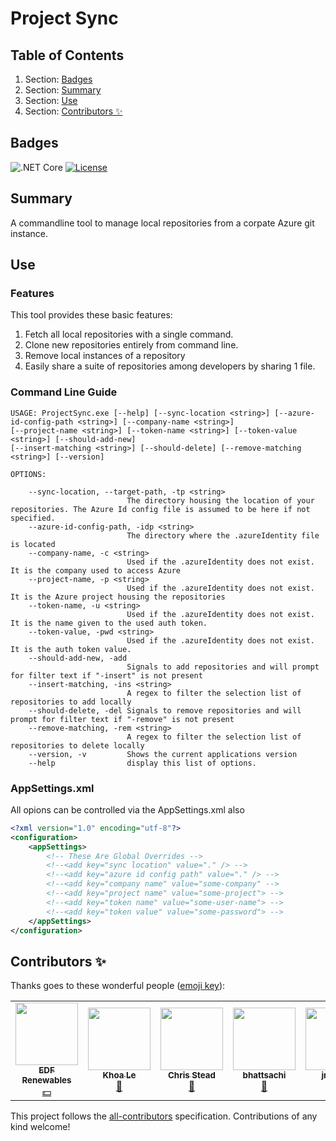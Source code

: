 <!-- GENERATED DOCUMENT DO NOT EDIT! -->
<!-- prettier-ignore-start -->
<!-- markdownlint-disable -->

<!-- Compiled with doculisp https://www.npmjs.com/package/doculisp -->
<!-- Written By: Jason Kerney -->

# Project Sync #

## Table of Contents ##

1. Section: [Badges](#badges)
2. Section: [Summary](#summary)
3. Section: [Use](#use)
4. Section: [Contributors ✨](#contributors-)

## Badges ##

![.NET Core](https://github.com/jason-kerney/project-sync/workflows/.NET%20Core/badge.svg)
[![License](https://img.shields.io/github/license/jason-kerney/project-sync)](https://github.com/jason-kerney/SafeSqlBuilder/blob/main/LICENSE)

## Summary ##

A commandline tool to manage local repositories from a corpate Azure git instance.

## Use ##

### Features ###

This tool provides these basic features:

1. Fetch all local repositories with a single command.
1. Clone new repositories entirely from command line.
1. Remove local instances of a repository
1. Easily share a suite of repositories among developers by sharing 1 file.

### Command Line Guide ###

```
USAGE: ProjectSync.exe [--help] [--sync-location <string>] [--azure-id-config-path <string>] [--company-name <string>]
[--project-name <string>] [--token-name <string>] [--token-value <string>] [--should-add-new]
[--insert-matching <string>] [--should-delete] [--remove-matching <string>] [--version]

OPTIONS:

    --sync-location, --target-path, -tp <string>
                          The directory housing the location of your repositories. The Azure Id config file is assumed to be here if not specified.
    --azure-id-config-path, -idp <string>
                          The directory where the .azureIdentity file is located
    --company-name, -c <string>
                          Used if the .azureIdentity does not exist. It is the company used to access Azure
    --project-name, -p <string>
                          Used if the .azureIdentity does not exist. It is the Azure project housing the repositories
    --token-name, -u <string>
                          Used if the .azureIdentity does not exist. It is the name given to the used auth token.
    --token-value, -pwd <string>
                          Used if the .azureIdentity does not exist. It is the auth token value.
    --should-add-new, -add
                          Signals to add repositories and will prompt for filter text if "-insert" is not present
    --insert-matching, -ins <string>
                          A regex to filter the selection list of repositories to add locally
    --should-delete, -del Signals to remove repositories and will prompt for filter text if "-remove" is not present
    --remove-matching, -rem <string>
                          A regex to filter the selection list of repositories to delete locally
    --version, -v         Shows the current applications version
    --help                display this list of options.
```

### AppSettings.xml ###

All opions can be controlled via the AppSettings.xml also

```xml
<?xml version="1.0" encoding="utf-8"?>
<configuration>
    <appSettings>
        <!-- These Are Global Overrides -->
        <!--<add key="sync location" value="." /> -->
        <!--<add key="azure id config path" value="." /> -->
        <!--<add key="company name" value="some-company" -->
        <!--<add key="project name" value="some-project"> -->
        <!--<add key="token name" value="some-user-name"> -->
        <!--<add key="token value" value="some-password"> -->
    </appSettings>
</configuration>
```

## Contributors ✨ ##

Thanks goes to these wonderful people ([emoji key](https://allcontributors.org/docs/en/emoji-key)):

<table>
  <tr>
    <td align="center"><a href="https://github.com/edf-re"><img src="https://avatars.githubusercontent.com/u/13739273?v=4?s=100" width="100px;" alt=""/><br /><sub><b>EDF Renewables</b></sub></a><br /><a href="#financial-edf-re" title="Financial">💵</a></td>
    <td align="center"><a href="https://github.com/ledkhoa"><img src="https://avatars.githubusercontent.com/u/16639760?v=4?s=100" width="100px;" alt=""/><br /><sub><b>Khoa Le</b></sub></a><br /><a href="#ideas-ledkhoa" title="Ideas, Planning, & Feedback">🤔</a></td>
    <td align="center"><a href="http://www.chrisstead.net/"><img src="https://avatars.githubusercontent.com/u/4184510?v=4?s=100" width="100px;" alt=""/><br /><sub><b>Chris Stead</b></sub></a><br /><a href="#ideas-cmstead" title="Ideas, Planning, & Feedback">🤔</a></td>
    <td align="center"><a href="https://github.com/bhattsachi"><img src="https://avatars.githubusercontent.com/u/55033320?v=4?s=100" width="100px;" alt=""/><br /><sub><b>bhattsachi</b></sub></a><br /><a href="#ideas-bhattsachi" title="Ideas, Planning, & Feedback">🤔</a></td>
    <td align="center"><a href="https://github.com/jmghub"><img src="https://avatars.githubusercontent.com/u/81718492?v=4?s=100" width="100px;" alt=""/><br /><sub><b>jmghub</b></sub></a><br /><a href="#ideas-jmghub" title="Ideas, Planning, & Feedback">🤔</a></td>
    <td align="center"><a href="https://github.com/patrickhigh"><img src="https://avatars.githubusercontent.com/u/45110206?v=4?s=100" width="100px;" alt=""/><br /><sub><b>patrickhigh</b></sub></a><br /><a href="#ideas-patrickhigh" title="Ideas, Planning, & Feedback">🤔</a></td>
    <td align="center"><a href="https://github.com/seventumbles"><img src="https://avatars.githubusercontent.com/u/1326703?v=4?s=100" width="100px;" alt=""/><br /><sub><b>Mike Lazar</b></sub></a><br /><a href="#ideas-seventumbles" title="Ideas, Planning, & Feedback">🤔</a></td>
  </tr>
</table>

This project follows the [all-contributors](https://github.com/all-contributors/all-contributors) specification. Contributions of any kind welcome!

<!-- Written By: Jason Kerney -->
<!-- markdownlint-restore -->
<!-- prettier-ignore-end -->
<!-- GENERATED DOCUMENT DO NOT EDIT! -->